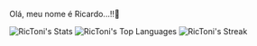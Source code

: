 Olá, meu nome é Ricardo...!!👋


![RicToni's Stats](https://github-readme-stats.vercel.app/api?username=RicToni&theme=dark&show_icons=true&hide_border=false&count_private=true)
![RicToni's Top Languages](https://github-readme-stats.vercel.app/api/top-langs/?username=RicToni&theme=dark&show_icons=true&hide_border=false&layout=compact)
![RicToni's Streak](https://github-readme-streak-stats.herokuapp.com/?user=RicToni&theme=dark&hide_border=false)
